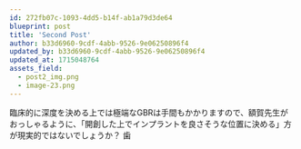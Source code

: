 ```yaml
---
id: 272fb07c-1093-4dd5-b14f-ab1a79d3de64
blueprint: post
title: 'Second Post'
author: b33d6960-9cdf-4abb-9526-9e06250896f4
updated_by: b33d6960-9cdf-4abb-9526-9e06250896f4
updated_at: 1715048764
assets_field:
  - post2_img.png
  - image-23.png
---
```

臨床的に深度を決める上では極端なGBRは手間もかかりますので、額賀先生がおっしゃるように、「開創した上でインプラントを良さそうな位置に決める」方が現実的ではないでしょうか？ 歯